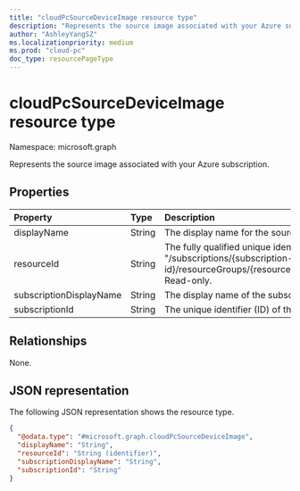 ```yaml
---
title: "cloudPcSourceDeviceImage resource type"
description: "Represents the source image associated with your Azure subscription."
author: "AshleyYangSZ"
ms.localizationpriority: medium
ms.prod: "cloud-pc"
doc_type: resourcePageType
---
```


# cloudPcSourceDeviceImage resource type

Namespace: microsoft.graph

Represents the source image associated with your Azure subscription.

## Properties

|Property|Type|Description|
|:---|:---|:---|
|displayName|String|The display name for the source image. Read-only.|
|resourceId|String| The fully qualified unique identifier (ID) of the source image resource in Azure. The ID format is: "/subscriptions/{subscription-id}/resourceGroups/{resourceGroupName}/providers/Microsoft.Compute/images/{imageName}". Read-only.|
|subscriptionDisplayName|String|The display name of the subscription that hosts the source image. Read-only.|
|subscriptionId|String|The unique identifier (ID) of the subscription that hosts the source image. Read-only.|

## Relationships

None.

## JSON representation

The following JSON representation shows the resource type.

<!-- {
  "blockType": "resource",
  "@odata.type": "microsoft.graph.cloudPcSourceDeviceImage"
}
-->
``` json
{
  "@odata.type": "#microsoft.graph.cloudPcSourceDeviceImage",
  "displayName": "String",
  "resourceId": "String (identifier)",
  "subscriptionDisplayName": "String",
  "subscriptionId": "String"
}
```